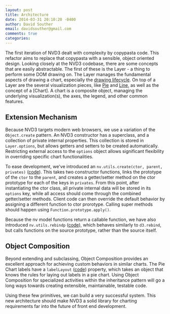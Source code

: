 ```yaml
---
layout: post
title: Architecture
date: 2014-03-31 20:10:20 -0400
author: David Souther
email: davidsouther@gmail.com
comments: true
categories:
---
```


The first iteration of NVD3 dealt with complexity by copypasta code. This refactor aims to replace that copypasta with a sensible, object oriented design. Looking closely at the NVD3 codebase, there are some concepts that are easily abstractable. The first of these is the Layer - a thing to perform some DOM drawing on. The Layer manages the fundamental aspects of drawing a chart, especially the [drawing lifecycle][draw_life]. On top of a Layer are the several visualization pieces, like [Pie][pie_code] and [Line][line_code], as well as the concept of a [Chart]. A chart is a composite object, managing the underlying visualization(s), the axes, the legend, and other common features.

## Extension Mechanism

Because NVD3 targets modern web browsers, we use a variation of the `Object.create` pattern. An NVD3 constructor has a superclass, and a collection of private internal properties. This collection is stored in `Layer.options`, but allows getters and setters to be created automatically. Restricting external access to the `options` object allows significant flexibility in overriding specific chart functionalities.

To ease development, we've introduced an `nv.utils.create(ctor, parent, privates)` ([code][create_line]). This takes two constructor functions, links the prototype of the `ctor` to the `parent`, and creates a getter/setter method on the ctor prototype for each of the keys in `privates`. From this point, after instantiating the ctor class, all private internal data will be stored in its `options` key, while all access should come through the combined getter/setter methods. Client code can then override the default behavior by assigning a different function to ctor prorotype. Calling super methods should happen using `Function.prototype.apply()`.

Because the nv model functions return a callable function, we have also introduced `nv.utils.rebindp` ([code][rebindp_line]), which behaves similarly to `d3.rebind`, but calls functions on the source prototype, rather than the source itself.

## Object Composition

Beyond extending and subclassing, Object Composition provides an excellent approach for achieving custom behaviors in similar charts. The Pie Chart labels have a `labelLayout` ([code][pie_labelLayout_link]) property, which takes an object that knows the rules for laying out labels in a pie chart. Using Object Composition for specialized activities within the inheritance pattern will go a long ways towards creating extensible, maintainable, testable code.

Using these few primitives, we can build a very successful system. This new architecture should make NVD3 a solid library for charting requirements far into the future of front end development.

[draw_life]: http://nvd3.org/blog/2014/03/nvd3-chart-drawing-lifecycle/
[pie_code]: https://github.com/DavidSouther/nvd3/blob/canvas/src/models/pie/
[line_code]: https://github.com/DavidSouther/nvd3/blob/canvas/src/models/line/
[create_line]: https://github.com/DavidSouther/nvd3/blob/canvas/src/utils.js#L327-L343
[rebindp_line]: https://github.com/DavidSouther/nvd3/blob/canvas/src/utils.js#L301-L325
[pie_labelLayout_link]: https://github.com/DavidSouther/nvd3/blob/canvas/src/models/pie/pie.js#L1-L24
